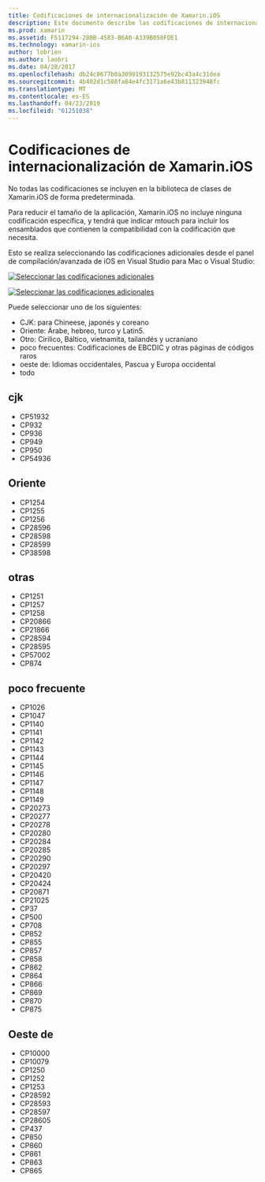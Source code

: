 ```yaml
---
title: Codificaciones de internacionalización de Xamarin.iOS
description: Este documento describe las codificaciones de internacionalización en Xamarin.iOS, se tratan las codificaciones disponibles y cómo agregarlos a una aplicación.
ms.prod: xamarin
ms.assetid: F5117294-28BB-4583-B6A0-A339B050FDE1
ms.technology: xamarin-ios
author: lobrien
ms.author: laobri
ms.date: 04/28/2017
ms.openlocfilehash: db24c8677b0a3099193132575e92bc43a4c31dea
ms.sourcegitcommit: 4b402d1c508fa84e4fc3171a6e43b811323948fc
ms.translationtype: MT
ms.contentlocale: es-ES
ms.lasthandoff: 04/23/2019
ms.locfileid: "61251038"
---
```

# <a name="internationalization-encodings-in-xamarinios"></a>Codificaciones de internacionalización de Xamarin.iOS

No todas las codificaciones se incluyen en la biblioteca de clases de Xamarin.iOS de forma predeterminada.

Para reducir el tamaño de la aplicación, Xamarin.iOS no incluye ninguna codificación específica, y tendrá que indicar mtouch para incluir los ensamblados que contienen la compatibilidad con la codificación que necesita.

Esto se realiza seleccionando las codificaciones adicionales desde el panel de compilación/avanzada de iOS en Visual Studio para Mac o Visual Studio:

 [![](encodings-images/00.png "Seleccionar las codificaciones adicionales")](encodings-images/00.png#lightbox)

 [![](encodings-images/00a.png "Seleccionar las codificaciones adicionales")](encodings-images/00a.png#lightbox)

Puede seleccionar uno de los siguientes:

-  CJK: para Chineese, japonés y coreano
-  Oriente: Árabe, hebreo, turco y Latin5.
-  Otro: Cirílico, Báltico, vietnamita, tailandés y ucraniano
-  poco frecuentes: Codificaciones de EBCDIC y otras páginas de códigos raros
-  oeste de: Idiomas occidentales, Pascua y Europa occidental
-  todo


 <a name="cjk" />


## <a name="cjk"></a>cjk

-  CP51932
-  CP932
-  CP936
-  CP949
-  CP950
-  CP54936


 <a name="mideast" />


## <a name="mideast"></a>Oriente

-  CP1254
-  CP1255
-  CP1256
-  CP28596
-  CP28598
-  CP28599
-  CP38598


 <a name="other" />


## <a name="other"></a>otras

-  CP1251
-  CP1257
-  CP1258
-  CP20866
-  CP21866
-  CP28594
-  CP28595
-  CP57002
-  CP874


 <a name="rare" />


## <a name="rare"></a>poco frecuente

-  CP1026
-  CP1047
-  CP1140
-  CP1141
-  CP1142
-  CP1143
-  CP1144
-  CP1145
-  CP1146
-  CP1147
-  CP1148
-  CP1149
-  CP20273
-  CP20277
-  CP20278
-  CP20280
-  CP20284
-  CP20285
-  CP20290
-  CP20297
-  CP20420
-  CP20424
-  CP20871
-  CP21025
-  CP37
-  CP500
-  CP708
-  CP852
-  CP855
-  CP857
-  CP858
-  CP862
-  CP864
-  CP866
-  CP869
-  CP870
-  CP875


 <a name="west" />


## <a name="west"></a>Oeste de

-  CP10000
-  CP10079
-  CP1250
-  CP1252
-  CP1253
-  CP28592
-  CP28593
-  CP28597
-  CP28605
-  CP437
-  CP850
-  CP860
-  CP861
-  CP863
-  CP865

